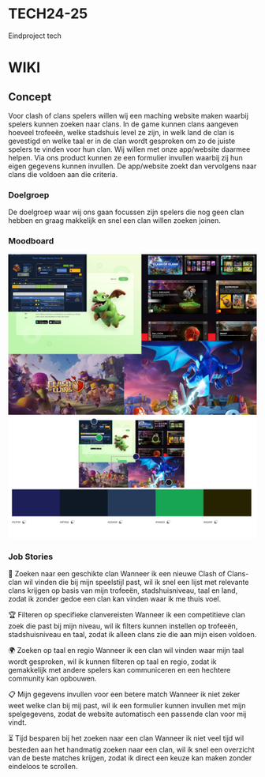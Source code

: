 # TECH24-25
 Eindproject tech

# WIKI

## Concept
Voor clash of clans spelers willen wij een maching website maken waarbij spelers kunnen zoeken naar clans. In de game kunnen clans aangeven hoeveel trofeeën, welke stadshuis level ze zijn, in welk land de clan is gevestigd en welke taal er in de clan wordt gesproken om zo de juiste spelers te vinden voor hun clan. Wij willen met onze app/website daarmee helpen. Via ons product kunnen ze een formulier invullen waarbij zij hun eigen gegevens kunnen invullen. De app/website zoekt dan vervolgens naar clans die voldoen aan die criteria.

### Doelgroep
De doelgroep waar wij ons gaan focussen zijn spelers die nog geen clan hebben en graag makkelijk en snel een clan willen zoeken joinen.

### Moodboard

![Moodboard](readme_images/moadboard.jpg)
![Kleurenpalet](readme_images/kleurenpalet.jpeg)

### Job Stories

🎯 Zoeken naar een geschikte clan
Wanneer ik een nieuwe Clash of Clans-clan wil vinden die bij mijn speelstijl past,
wil ik snel een lijst met relevante clans krijgen op basis van mijn trofeeën, stadshuisniveau, taal en land,
zodat ik zonder gedoe een clan kan vinden waar ik me thuis voel.

🏆 Filteren op specifieke clanvereisten
Wanneer ik een competitieve clan zoek die past bij mijn niveau,
wil ik filters kunnen instellen op trofeeën, stadshuisniveau en taal,
zodat ik alleen clans zie die aan mijn eisen voldoen.

🌍 Zoeken op taal en regio
Wanneer ik een clan wil vinden waar mijn taal wordt gesproken,
wil ik kunnen filteren op taal en regio,
zodat ik gemakkelijk met andere spelers kan communiceren en een hechtere community kan opbouwen.

📋 Mijn gegevens invullen voor een betere match
Wanneer ik niet zeker weet welke clan bij mij past,
wil ik een formulier kunnen invullen met mijn spelgegevens,
zodat de website automatisch een passende clan voor mij vindt.

⏳ Tijd besparen bij het zoeken naar een clan
Wanneer ik niet veel tijd wil besteden aan het handmatig zoeken naar een clan,
wil ik snel een overzicht van de beste matches krijgen,
zodat ik direct een keuze kan maken zonder eindeloos te scrollen.
